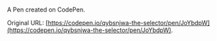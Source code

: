 # 

A Pen created on CodePen.

Original URL: [https://codepen.io/qybsnjwa-the-selector/pen/JoYbdpW](https://codepen.io/qybsnjwa-the-selector/pen/JoYbdpW).

